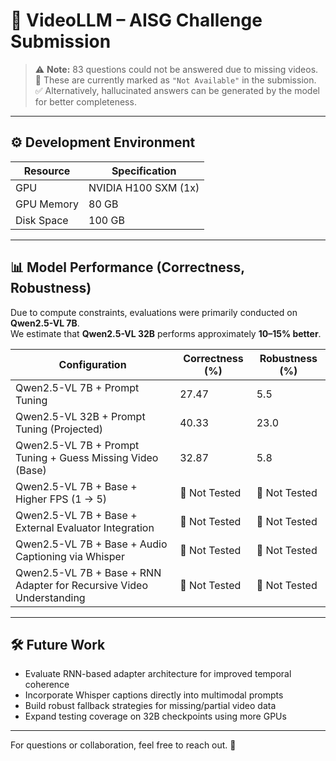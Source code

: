 # 🧠 VideoLLM – AISG Challenge Submission

> ⚠️ **Note:** 83 questions could not be answered due to missing videos.  
> 📌 These are currently marked as `"Not Available"` in the submission.  
> ✅ Alternatively, hallucinated answers can be generated by the model for better completeness.

---

## ⚙️ Development Environment

| Resource        | Specification         |
|----------------|------------------------|
| GPU            | NVIDIA H100 SXM (1x)   |
| GPU Memory     | 80 GB                  |
| Disk Space     | 100 GB                 |

---

## 📊 Model Performance (Correctness, Robustness)

Due to compute constraints, evaluations were primarily conducted on **Qwen2.5-VL 7B**.  
We estimate that **Qwen2.5-VL 32B** performs approximately **10–15% better**.

| Configuration                                                          | Correctness (%) | Robustness (%) |
|------------------------------------------------------------------------|-----------------|----------------|
| Qwen2.5-VL 7B + Prompt Tuning                                          | 27.47           | 5.5            |
| Qwen2.5-VL 32B + Prompt Tuning (Projected)                             | 40.33           | 23.0           |
| Qwen2.5-VL 7B + Prompt Tuning + Guess Missing Video (Base)             | 32.87           | 5.8            |
| Qwen2.5-VL 7B + Base + Higher FPS (1 → 5)                              | 🔧 Not Tested    | 🔧 Not Tested   |
| Qwen2.5-VL 7B + Base + External Evaluator Integration                  | 🔧 Not Tested    | 🔧 Not Tested   |
| Qwen2.5-VL 7B + Base + Audio Captioning via Whisper                    | 🔧 Not Tested    | 🔧 Not Tested   |
| Qwen2.5-VL 7B + Base + RNN Adapter for Recursive Video Understanding   | 🔧 Not Tested    | 🔧 Not Tested   |

---

## 🛠️ Future Work

- Evaluate RNN-based adapter architecture for improved temporal coherence  
- Incorporate Whisper captions directly into multimodal prompts  
- Build robust fallback strategies for missing/partial video data  
- Expand testing coverage on 32B checkpoints using more GPUs

---

For questions or collaboration, feel free to reach out. 🚀